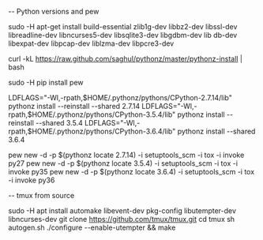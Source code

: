 -- Python versions and pew

sudo -H apt-get install build-essential zlib1g-dev libbz2-dev libssl-dev libreadline-dev libncurses5-dev libsqlite3-dev libgdbm-dev lib
db-dev libexpat-dev libpcap-dev liblzma-dev libpcre3-dev

curl -kL https://raw.github.com/saghul/pythonz/master/pythonz-install | bash

sudo -H pip install pew

LDFLAGS="-Wl,-rpath,$HOME/.pythonz/pythons/CPython-2.7.14/lib" pythonz install --reinstall --shared 2.7.14
LDFLAGS="-Wl,-rpath,$HOME/.pythonz/pythons/CPython-3.5.4/lib" pythonz install --reinstall --shared 3.5.4
LDFLAGS="-Wl,-rpath,$HOME/.pythonz/pythons/CPython-3.6.4/lib" pythonz install --shared 3.6.4

pew new -d -p $(pythonz locate 2.7.14) -i setuptools_scm -i tox -i invoke py27
pew new -d -p $(pythonz locate 3.5.4) -i setuptools_scm -i tox -i invoke py35
pew new -d -p $(pythonz locate 3.6.4) -i setuptools_scm -i tox -i invoke py36

-- tmux from source

sudo -H apt install automake libevent-dev pkg-config libutempter-dev libncurses-dev
git clone https://github.com/tmux/tmux.git
cd tmux
sh autogen.sh
./configure --enable-utempter && make
